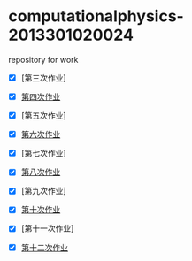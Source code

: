 # computationalphysics-2013301020024
repository for work
- [x] [第三次作业]
- [x] [第四次作业](https://github.com/x-blossom/computationalphysics-2013301020024/blob/master/4th/readme4th.md)
- [x] [第五次作业]
- [x] [第六次作业](https://www.zybuluo.com/X-blossom/note/350703)
- [x] [第七次作业]
- [x] [第八次作业](https://www.zybuluo.com/X-blossom/note/363716)

- [x] [第九次作业]
- [x] [第十次作业](https://www.zybuluo.com/X-blossom/note/413921)
- [x] [第十一次作业]
- [x] [第十二次作业](https://www.zybuluo.com/X-blossom/note/377527)

